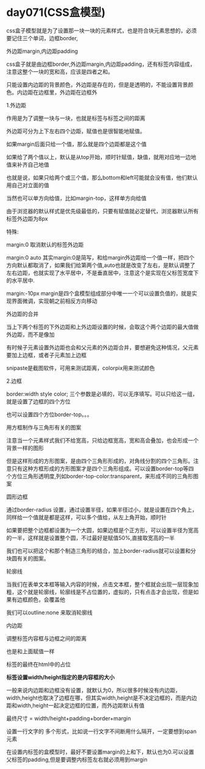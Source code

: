 # day071(CSS盒模型)

css盒子模型就是为了设置那一块一块的元素样式，也是符合块元素思想的，必须要记住三个单词，边框border,

外边距margin,内边距padding

css盒子就是由边框border,外边距margin,内边距padding，还有标签内容组成，注意这整个一块的宽和高，应该是四者之和。

只能设置内边距的背景颜色，外边距是存在的，但是是透明的，不能设置背景颜色。内边距在边框里，外边距在边框外

1.外边距

作用是为了调整一块与一块，也就是标签与标签之间的距离

外边距可分为上下左右四个边距，赋值也是很智能地赋值。

如果margin后面只给一个值，那么就是四个边距都是这个值

如果给了两个值以上，默认是从top开始，顺时针赋值，缺值，就用对应地一边地值来补齐自己地值

也就是说，如果只给两个或三个值，那么bottom和left可能就会没有值，他们默认用自己对立面的值

当然也可以单方向给值，比如margin-top，这样单方向给值

由于浏览器的默认样式是优先级最低的，只要有赋值就必定替代，浏览器默认所有标签外边距为8px

特殊:

margin:0 取消默认的标签外边距

margin:0 auto 其实margin:0是简写，和给margin外边距给一个值一样，把四个方向默认都取消了，如果我们给第两个值,auto也就是改变了左右，是默认调整了左右边距，也就实现了水平居中，不是垂直居中，注意这个是实现在父标签宽度下的水平居中.

margin:-10px margin是四个盒模型组成部分中唯一一个可以设置负值的，就是实现界面微调，实现朝之前相反方向移动

外边距的合并

当上下两个标签的下外边距和上外边距设置的时候，会取这个两个边距的最大值做外边距，而不是像加

有时候子元素设置外边距也会和父元素的外边距合并，要想避免这种情况，父元素要加上边框，或者子元素加上边框

snipaste是截图软件，可用来测试距离，colorpix用来测试颜色

2.边框

border:width style color; 三个参数是必填的，可以无序填写。可以只给这一组，就是设置了边框的四个方位

也可以设置四个方位border-top。。。

用方框制作与三角形有关的图案

注意当一个元素样式我们不给宽高，只给边框宽高，宽和高会叠加，也会形成一个背景一样的图形

但是这样形成的方形图案，是由四个三角形形成的，对角线分割的四个三角形。注意只有这种方框形成的方形图案才是四个三角形组成。可以设置border-top等四个方位三角形透明度,列如border-top-color:transparent，来形成不同的三角形图案

圆形边框

通过border-radius 设置，通过设置半径，如果半径过小，就是设置在四个角上，同样给一个值就是都是这样，可以多个值给，从左上角开始，顺时针

如果要把整个边框都设置为一个大圆，如果边框是个正方形，可以设置半径为宽高的一半，这样就是设置整个圆，不过最好是赋值50%,直接取宽高的一半

我们也可以把这个和那个制造三角形的结合，加上border-radius就可以设置和分块圆有关的图案。

轮廓线

当我们在表单文本框等输入内容的时候，点击文本框，整个框就会出现一层现象加粗，这个就是轮廓线，轮廓线是不占位置的，虚拟的，只有点击才会出现，但是如果有边框颜色，会覆盖他

我们可以outline:none 来取消轮廓线

内边距

调整标签内容框与边框之间的距离

也是和上面赋值一样

标签的最终在html中的占位

**标签设置width/height指定的是内容框的大小**

一般来说内边距和边框没有设置，就默认为0，所以很多时候没有内边距，width,height也取决了边框在哪，但其实width,height是不决定边框的，而是内边距和width,height一起决定边框的位置，而外边距默认有值

最终尺寸 = width/height+padding+border+margin



设置一行文字的 多个形式，比如说一行文字不间断用什么隔开，一定要想到span元素

在设置内标签的盒模型时，最好不要设置margin的上和下，默认也为0.可以设置父标签的padding,但是要调整内标签左右就必须用到margin

